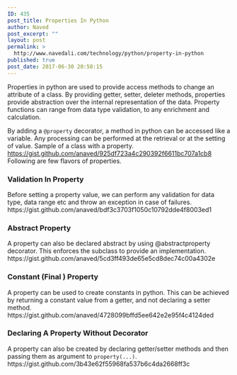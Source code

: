 ```yaml
---
ID: 435
post_title: Properties In Python
author: Naved
post_excerpt: ""
layout: post
permalink: >
  http://www.navedali.com/technology/python/property-in-python
published: true
post_date: 2017-06-30 20:50:15
---
```

Properties in python are used to provide access methods to change an attribute of a class. By providing getter, setter, deleter methods, properties provide abstraction over the internal representation of the data. Property functions can range from data type validation, to any enrichment and calculation.

By adding a <code>@property</code> decorator, a method in python can be accessed like a variable. Any processing can be performed at the retrieval or at the setting of value. Sample of a class with a property.
https://gist.github.com/anaved/925df723a4c290392f6611bc707a1cb8
Following are few flavors of properties.
<h3>Validation In Property</h3>
Before setting a property value, we can perform any validation for data type, data range etc and throw an exception in case of failures.
https://gist.github.com/anaved/bdf3c3703f1050c10792dde4f8003ed1
<h3>Abstract Property</h3>
A property can also be declared abstract by using @abstractproperty decorator. This enforces the subclass to provide an implementation.
https://gist.github.com/anaved/5cd3ff493de65e5cd8dec74c00a4302e
<h3>Constant (Final ) Property</h3>
A property can be used to create constants in python. This can be achieved by returning a constant value from a getter, and not declaring a setter method.
https://gist.github.com/anaved/4728099bffd5ee642e2e95f4c4124ded
<h3>Declaring A Property Without Decorator</h3>
A property can also be created by declaring getter/setter methods and then passing them as argument to <code>property(...)</code>.
https://gist.github.com/3b43e62f55968fa537b6c4da2668ff3c